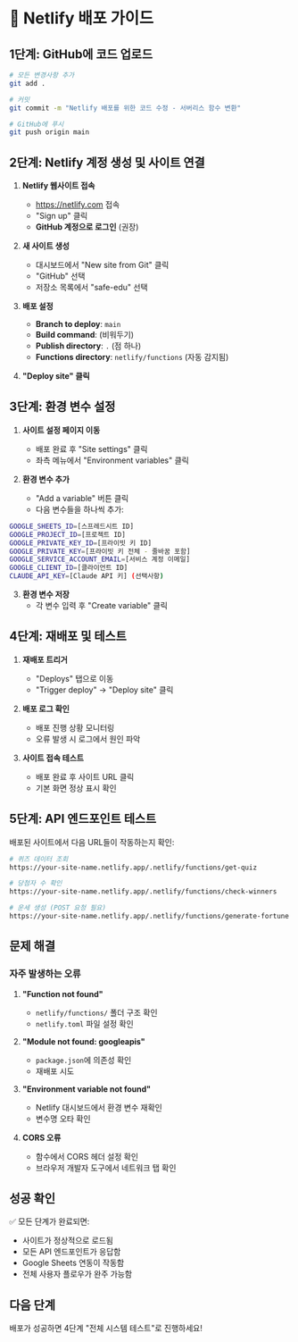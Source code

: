 # 🚀 Netlify 배포 가이드

## 1단계: GitHub에 코드 업로드

```bash
# 모든 변경사항 추가
git add .

# 커밋
git commit -m "Netlify 배포를 위한 코드 수정 - 서버리스 함수 변환"

# GitHub에 푸시
git push origin main
```

## 2단계: Netlify 계정 생성 및 사이트 연결

1. **Netlify 웹사이트 접속**
   - https://netlify.com 접속
   - "Sign up" 클릭
   - **GitHub 계정으로 로그인** (권장)

2. **새 사이트 생성**
   - 대시보드에서 "New site from Git" 클릭
   - "GitHub" 선택
   - 저장소 목록에서 "safe-edu" 선택

3. **배포 설정**
   - **Branch to deploy**: `main`
   - **Build command**: (비워두기)
   - **Publish directory**: `.` (점 하나)
   - **Functions directory**: `netlify/functions` (자동 감지됨)

4. **"Deploy site" 클릭**

## 3단계: 환경 변수 설정

1. **사이트 설정 페이지 이동**
   - 배포 완료 후 "Site settings" 클릭
   - 좌측 메뉴에서 "Environment variables" 클릭

2. **환경 변수 추가**
   - "Add a variable" 버튼 클릭
   - 다음 변수들을 하나씩 추가:

```bash
GOOGLE_SHEETS_ID=[스프레드시트 ID]
GOOGLE_PROJECT_ID=[프로젝트 ID]
GOOGLE_PRIVATE_KEY_ID=[프라이빗 키 ID]
GOOGLE_PRIVATE_KEY=[프라이빗 키 전체 - 줄바꿈 포함]
GOOGLE_SERVICE_ACCOUNT_EMAIL=[서비스 계정 이메일]
GOOGLE_CLIENT_ID=[클라이언트 ID]
CLAUDE_API_KEY=[Claude API 키] (선택사항)
```

3. **환경 변수 저장**
   - 각 변수 입력 후 "Create variable" 클릭

## 4단계: 재배포 및 테스트

1. **재배포 트리거**
   - "Deploys" 탭으로 이동
   - "Trigger deploy" → "Deploy site" 클릭

2. **배포 로그 확인**
   - 배포 진행 상황 모니터링
   - 오류 발생 시 로그에서 원인 파악

3. **사이트 접속 테스트**
   - 배포 완료 후 사이트 URL 클릭
   - 기본 화면 정상 표시 확인

## 5단계: API 엔드포인트 테스트

배포된 사이트에서 다음 URL들이 작동하는지 확인:

```bash
# 퀴즈 데이터 조회
https://your-site-name.netlify.app/.netlify/functions/get-quiz

# 당첨자 수 확인
https://your-site-name.netlify.app/.netlify/functions/check-winners

# 운세 생성 (POST 요청 필요)
https://your-site-name.netlify.app/.netlify/functions/generate-fortune
```

## 문제 해결

### 자주 발생하는 오류

1. **"Function not found"**
   - `netlify/functions/` 폴더 구조 확인
   - `netlify.toml` 파일 설정 확인

2. **"Module not found: googleapis"**
   - `package.json`에 의존성 확인
   - 재배포 시도

3. **"Environment variable not found"**
   - Netlify 대시보드에서 환경 변수 재확인
   - 변수명 오타 확인

4. **CORS 오류**
   - 함수에서 CORS 헤더 설정 확인
   - 브라우저 개발자 도구에서 네트워크 탭 확인

## 성공 확인

✅ 모든 단계가 완료되면:
- 사이트가 정상적으로 로드됨
- 모든 API 엔드포인트가 응답함
- Google Sheets 연동이 작동함
- 전체 사용자 플로우가 완주 가능함

## 다음 단계

배포가 성공하면 4단계 "전체 시스템 테스트"로 진행하세요!